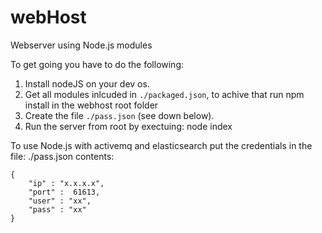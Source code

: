 # webHost
Webserver using Node.js modules

To get going you have to do the following:
1. Install nodeJS on your dev os.
2. Get all modules inlcuded in ```./packaged.json```, to achive that run npm install in the webhost root folder
3. Create the file ```./pass.json``` (see down below).
4. Run the server from root by exectuing: node index



To use Node.js with activemq and elasticsearch put the credentials in the file: ./pass.json 
contents:
```
{
	"ip" : "x.x.x.x",
	"port" :  61613,
	"user" : "xx",
	"pass" : "xx"
}

```
